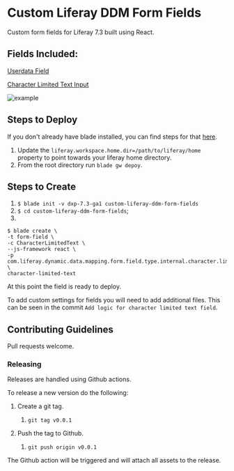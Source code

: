 # Custom Liferay DDM Form Fields

Custom form fields for Liferay 7.3 built using React.

## Fields Included:

[Userdata Field](/modules/userdata-field/README.markdown)

[Character Limited Text Input](/modules/character-limited-text)

![example](/images/example.gif)

## Steps to Deploy

If you don't already have blade installed, you can find steps for that [here](https://help.liferay.com/hc/en-us/articles/360028833852-Installing-Blade-CLI).

1. Update the `liferay.workspace.home.dir=/path/to/liferay/home` property to point towards your liferay home directory.
2. From the root directory run `blade gw depoy`.

## Steps to Create

1. `$ blade init -v dxp-7.3-ga1 custom-liferay-ddm-form-fields`
2. `$ cd custom-liferay-ddm-form-fields`;
3.
```
$ blade create \
-t form-field \
-c CharacterLimitedText \
--js-framework react \
-p com.liferay.dynamic.data.mapping.form.field.type.internal.character.limited.text \
character-limited-text

```

At this point the field is ready to deploy.

To add custom settings for fields you will need to add additional files. This can be seen in the commit `Add logic for character limited text field`.

## Contributing Guidelines

Pull requests welcome.

### Releasing

Releases are handled using Github actions.

To release a new version do the following:

1. Create a git tag.

	1. `git tag v0.0.1`

1. Push the tag to Github.

	1. `git push origin v0.0.1`

The Github action will be triggered and will attach all assets to the release.